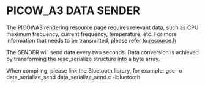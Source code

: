 # PICOW_A3 DATA SENDER

The PICOWA3 rendering resource page requires relevant data, such as CPU maximum frequency, current frequency, temperature, etc. 
For more information that needs to be transmitted, please refer to:[resource.h](https://github.com/AyaSanae/PICOW_A3_DATA_SENDER/blob/Linux/resource.h)

The SENDER will send data every two seconds.
Data conversion is achieved by transforming the resc_serialize structure into a byte array.

When compiling, please link the Bluetooth library, for example:
            gcc -o data_serialize_send data_serialize_send.c -lbluetooth


